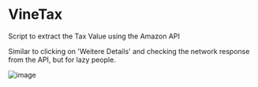 # VineTax
Script to extract the Tax Value using the Amazon API

Similar to clicking on 'Weitere Details' and checking the network response from the API, but for lazy people.

![image](https://github.com/Christof121/VineTax/assets/114830546/47ca0b40-76ed-4f67-b6a2-71feed5445fc)
